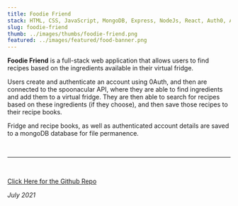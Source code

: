 ```yaml
---
title: Foodie Friend
stack: HTML, CSS, JavaScript, MongoDB, Express, NodeJs, React, Auth0, API, REST
slug: foodie-friend
thumb: ../images/thumbs/foodie-friend.png
featured: ../images/featured/food-banner.png
---
```


**Foodie Friend** is a full-stack web application that allows users to find recipes based on the ingredients available in their virtual fridge.

Users create and authenticate an account using 0Auth, and then are connected to the spoonacular API, where they are able to find ingredients and add them to a virtual fridge. They are then able to search for recipes based on these ingredients (if they choose), and then save those recipes to their recipe books.

Fridge and recipe books, as well as authenticated account details are saved to a mongoDB database for file permanence.

<br />

---

<br />

[Click Here for the Github Repo](https://github.com/matthieufernandez/foodie-friend)

_July 2021_
